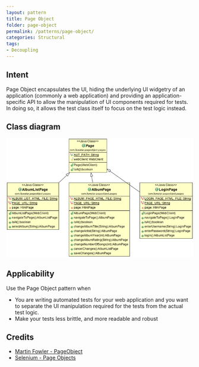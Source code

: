 ```yaml
---
layout: pattern
title: Page Object
folder: page-object
permalink: /patterns/page-object/
categories: Structural
tags:
- Decoupling
---
```


## Intent

Page Object encapsulates the UI, hiding the underlying UI widgetry of an application (commonly a web application) and providing an application-specific API to allow the manipulation of UI components required for tests. In doing so, it allows the test class itself to focus on the test logic instead.

## Class diagram
![alt text](./etc/page-object.png "Page Object")


## Applicability

Use the Page Object pattern when

* You are writing automated tests for your web application and you want to separate the UI manipulation required for the tests from the actual test logic.
* Make your tests less brittle, and more readable and robust

## Credits

* [Martin Fowler - PageObject](http://martinfowler.com/bliki/PageObject.html)
* [Selenium - Page Objects](https://github.com/SeleniumHQ/selenium/wiki/PageObjects)
